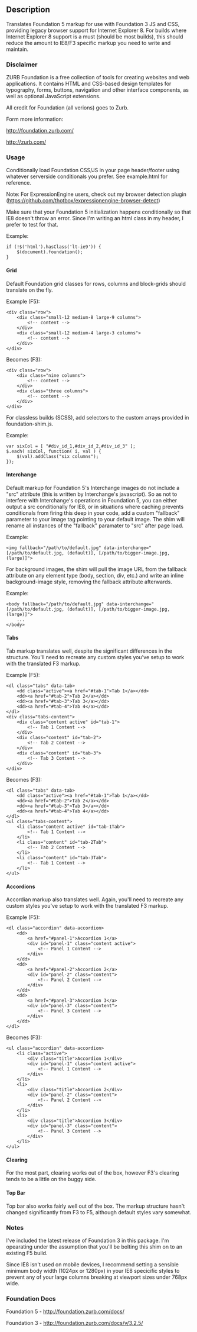 ## Description

Translates Foundation 5 markup for use with Foundation 3 JS and CSS, providing legacy browser support for Internet Explorer 8. For builds where Internet Explorer 8 support is a must (should be most builds), this should reduce the amount to IE8/F3 specific markup you need to write and maintain.

### Disclaimer

ZURB Foundation is a free collection of tools for creating websites and web applications. It contains HTML and CSS-based design templates for typography, forms, buttons, navigation and other interface components, as well as optional JavaScript extensions.

All credit for Foundation (all verions) goes to Zurb.

Form more information:

http://foundation.zurb.com/

http://zurb.com/

### Usage

Conditionally load Foundation CSS/JS in your page header/footer using whatever serverside conditionals you prefer. See example.html for reference.

Note: For ExpressionEngine users, check out my browser detection plugin (https://github.com/thotbox/expressionengine-browser-detect)

Make sure that your Foundation 5 initialization happens conditionally so that IE8 doesn't throw an error. Since I'm writing an html class in my header, I prefer to test for that.

Example:

```
if (!$('html').hasClass('lt-ie9')) {
    $(document).foundation();
}
```

#### Grid

Default Foundation grid classes for rows, columns and block-grids should translate on the fly.

Example (F5):

```
<div class="row">
    <div class="small-12 medium-8 large-9 columns">
        <!-- content -->
    </div>
    <div class="small-12 medium-4 large-3 columns">
        <!-- content -->
    </div>
</div>
```

Becomes (F3):

```
<div class="row">
    <div class="nine columns">
        <!-- content -->
    </div>
    <div class="three columns">
        <!-- content -->
    </div>
</div>
```

For classless builds (SCSS), add selectors to the custom arrays provided in foundation-shim.js.

Example:

```
var sixCol = [ "#div_id_1,#div_id_2,#div_id_3" ];
$.each( sixCol, function( i, val ) {
    $(val).addClass("six columns");
});
```

#### Interchange

Default markup for Foundation 5's Interchange images do not include a "src" attribute (this is written by Interchange's javascript). So as not to interfere with Interchange's operations in Foundation 5, you can either output a src conditionally for IE8, or in situations where caching prevents conditionals from firing this deep in your code, add a custom "fallback" parameter to your image tag pointing to your default image. The shim will rename all instances of the "fallback" paramater to "src" after page load.

Example:

```
<img fallback="/path/to/default.jpg" data-interchange="[/path/to/default.jpg, (default)], [/path/to/bigger-image.jpg, (large)]">
```

For background images, the shim will pull the image URL from the fallback attribute on any element type (body, section, div, etc.) and write an inline background-image style, removing the fallback attribute afterwards. 

Example:

```
<body fallback="/path/to/default.jpg" data-interchange="[/path/to/default.jpg, (default)], [/path/to/bigger-image.jpg, (large)]">
    ...
</body>
```

#### Tabs

Tab markup translates well, despite the significant differences in the structure. You'll need to recreate any custom styles you've setup to work with the translated F3 markup.

Example (F5):

```
<dl class="tabs" data-tab>
    <dd class="active"><a href="#tab-1">Tab 1</a></dd>
    <dd><a href="#tab-2">Tab 2</a></dd>
    <dd><a href="#tab-3">Tab 3</a></dd>
    <dd><a href="#tab-4">Tab 4</a></dd>
</dl>
<div class="tabs-content">
    <div class="content active" id="tab-1">
        <!-- Tab 1 Content -->
    </div>
    <div class="content" id="tab-2">
        <!-- Tab 2 Content -->
    </div>
    <div class="content" id="tab-3">
        <!-- Tab 3 Content -->
    </div>
</div>
```

Becomes (F3):

```
<dl class="tabs" data-tab>
    <dd class="active"><a href="#tab-1">Tab 1</a></dd>
    <dd><a href="#tab-2">Tab 2</a></dd>
    <dd><a href="#tab-3">Tab 3</a></dd>
    <dd><a href="#tab-4">Tab 4</a></dd>
</dl>
<ul class="tabs-content">
    <li class="content active" id="tab-1Tab">
        <!-- Tab 1 Content -->
    </li>
    <li class="content" id="tab-2Tab">
        <!-- Tab 2 Content -->
    </li>
    <li class="content" id="tab-3Tab">
        <!-- Tab 1 Content -->
    </li>
</ul>
```

#### Accordions

Accordian markup also translates well. Again, you'll need to recreate any custom styles you've setup to work with the translated F3 markup.

Example (F5):

```
<dl class="accordion" data-accordion>
    <dd>
        <a href="#panel-1">Accordion 1</a>
        <div id="panel-1" class="content active">
            <!-- Panel 1 Content -->
        </div>
    </dd>
    <dd>
        <a href="#panel-2">Accordion 2</a>
        <div id="panel-2" class="content">
            <!-- Panel 2 Content -->
        </div>
    </dd>
    <dd>
        <a href="#panel-3">Accordion 3</a>
        <div id="panel-3" class="content">
            <!-- Panel 3 Content -->
        </div>
    </dd>
</dl>
```

Becomes (F3):

```
<ul class="accordion" data-accordion>
    <li class="active">
        <div class="title">Accordion 1</div>
        <div id="panel-1" class="content active">
            <!-- Panel 1 Content -->
        </div>
    </li>
    <li>
        <div class="title">Accordion 2</div>
        <div id="panel-2" class="content">
            <!-- Panel 2 Content -->
        </div>
    </li>
    <li>
        <div class="title">Accordion 3</div>
        <div id="panel-3" class="content">
            <!-- Panel 3 Content -->
        </div>
    </li>
</ul>
```

#### Clearing

For the most part, clearing works out of the box, however F3's clearing tends to be a little on the buggy side.

#### Top Bar

Top bar also works fairly well out of the box. The markup structure hasn't changed significantly from F3 to F5, although default styles vary somewhat.

### Notes

I've included the latest release of Foundation 3 in this package. I'm opearating under the assumption that you'll be bolting this shim on to an existing F5 build.

Since IE8 isn't used on mobile devices, I recommend setting a sensible minimum body width (1024px or 1280px) in your IE8 specicific styles to prevent any of your large columns breaking at viewport sizes under 768px wide.

### Foundation Docs

Foundation 5 - http://foundation.zurb.com/docs/

Foundation 3 - http://foundation.zurb.com/docs/v/3.2.5/



